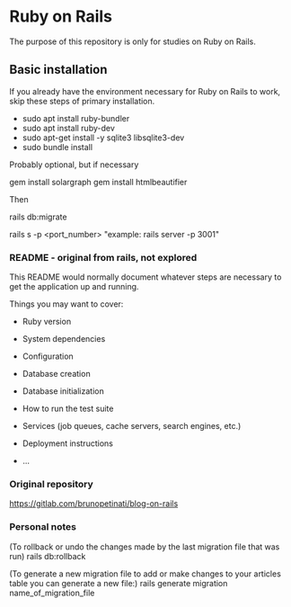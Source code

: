 
# Ruby on Rails

The purpose of this repository is only for studies on Ruby on Rails.

## Basic installation

If you already have the environment necessary for Ruby on Rails to work, skip these steps of primary installation.

* sudo apt install ruby-bundler
* sudo apt install ruby-dev
* sudo apt-get install -y sqlite3 libsqlite3-dev
* sudo bundle install

Probably optional, but if necessary

gem install solargraph
gem install htmlbeautifier

Then

rails db:migrate

rails s -p <port_number>
"example: rails server -p 3001"

### README - original from rails, not explored

This README would normally document whatever steps are necessary to get the
application up and running.

Things you may want to cover:

* Ruby version

* System dependencies

* Configuration

* Database creation

* Database initialization

* How to run the test suite

* Services (job queues, cache servers, search engines, etc.)

* Deployment instructions

* ...

### Original repository

https://gitlab.com/brunopetinati/blog-on-rails

### Personal notes

(To rollback or undo the changes made by the last migration file that was run)
rails db:rollback

(To generate a new migration file to add or make changes to your articles table you can generate a new file:)
rails generate migration name_of_migration_file
